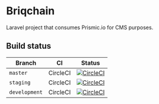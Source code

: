 # Briqchain

Laravel project that consumes Prismic.io for CMS purposes.

## Build status
Branch | CI | Status
--- | --- | ---
`master` | CircleCI | [![CircleCI](https://circleci.com/gh/Elandlord/briqchain-laravel/tree/master.svg?style=svg)](https://circleci.com/gh/Elandlord/briqchain-laravel/tree/master)
`staging` | CircleCI | [![CircleCI](https://circleci.com/gh/Elandlord/briqchain-laravel/tree/staging.svg?style=svg)](https://circleci.com/gh/Elandlord/briqchain-laravel/tree/staging)
`development` | CircleCI | [![CircleCI](https://circleci.com/gh/Elandlord/briqchain-laravel/tree/development.svg?style=svg)](https://circleci.com/gh/Elandlord/briqchain-laravel/tree/development)
